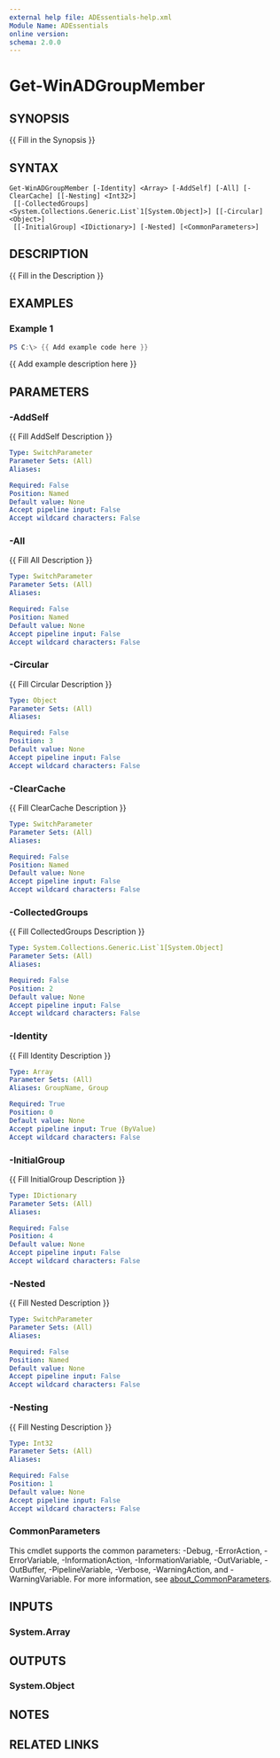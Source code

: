 ```yaml
---
external help file: ADEssentials-help.xml
Module Name: ADEssentials
online version:
schema: 2.0.0
---
```


# Get-WinADGroupMember

## SYNOPSIS
{{ Fill in the Synopsis }}

## SYNTAX

```
Get-WinADGroupMember [-Identity] <Array> [-AddSelf] [-All] [-ClearCache] [[-Nesting] <Int32>]
 [[-CollectedGroups] <System.Collections.Generic.List`1[System.Object]>] [[-Circular] <Object>]
 [[-InitialGroup] <IDictionary>] [-Nested] [<CommonParameters>]
```

## DESCRIPTION
{{ Fill in the Description }}

## EXAMPLES

### Example 1
```powershell
PS C:\> {{ Add example code here }}
```

{{ Add example description here }}

## PARAMETERS

### -AddSelf
{{ Fill AddSelf Description }}

```yaml
Type: SwitchParameter
Parameter Sets: (All)
Aliases:

Required: False
Position: Named
Default value: None
Accept pipeline input: False
Accept wildcard characters: False
```

### -All
{{ Fill All Description }}

```yaml
Type: SwitchParameter
Parameter Sets: (All)
Aliases:

Required: False
Position: Named
Default value: None
Accept pipeline input: False
Accept wildcard characters: False
```

### -Circular
{{ Fill Circular Description }}

```yaml
Type: Object
Parameter Sets: (All)
Aliases:

Required: False
Position: 3
Default value: None
Accept pipeline input: False
Accept wildcard characters: False
```

### -ClearCache
{{ Fill ClearCache Description }}

```yaml
Type: SwitchParameter
Parameter Sets: (All)
Aliases:

Required: False
Position: Named
Default value: None
Accept pipeline input: False
Accept wildcard characters: False
```

### -CollectedGroups
{{ Fill CollectedGroups Description }}

```yaml
Type: System.Collections.Generic.List`1[System.Object]
Parameter Sets: (All)
Aliases:

Required: False
Position: 2
Default value: None
Accept pipeline input: False
Accept wildcard characters: False
```

### -Identity
{{ Fill Identity Description }}

```yaml
Type: Array
Parameter Sets: (All)
Aliases: GroupName, Group

Required: True
Position: 0
Default value: None
Accept pipeline input: True (ByValue)
Accept wildcard characters: False
```

### -InitialGroup
{{ Fill InitialGroup Description }}

```yaml
Type: IDictionary
Parameter Sets: (All)
Aliases:

Required: False
Position: 4
Default value: None
Accept pipeline input: False
Accept wildcard characters: False
```

### -Nested
{{ Fill Nested Description }}

```yaml
Type: SwitchParameter
Parameter Sets: (All)
Aliases:

Required: False
Position: Named
Default value: None
Accept pipeline input: False
Accept wildcard characters: False
```

### -Nesting
{{ Fill Nesting Description }}

```yaml
Type: Int32
Parameter Sets: (All)
Aliases:

Required: False
Position: 1
Default value: None
Accept pipeline input: False
Accept wildcard characters: False
```

### CommonParameters
This cmdlet supports the common parameters: -Debug, -ErrorAction, -ErrorVariable, -InformationAction, -InformationVariable, -OutVariable, -OutBuffer, -PipelineVariable, -Verbose, -WarningAction, and -WarningVariable. For more information, see [about_CommonParameters](http://go.microsoft.com/fwlink/?LinkID=113216).

## INPUTS

### System.Array

## OUTPUTS

### System.Object
## NOTES

## RELATED LINKS
